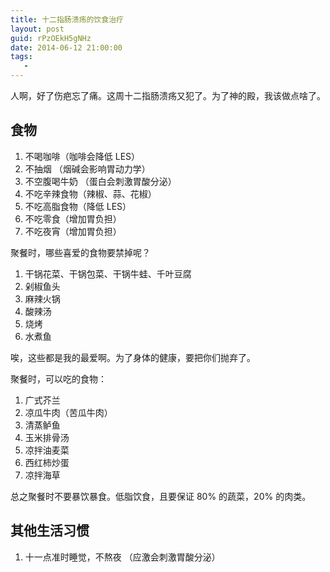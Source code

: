 ```yaml
---
title: 十二指肠溃疡的饮食治疗
layout: post
guid: rPzOEkH5gNHz
date: 2014-06-12 21:00:00
tags:
   - 
---
```


人啊，好了伤疤忘了痛。这周十二指肠溃疡又犯了。为了神的殿，我该做点啥了。

## 食物

1. 不喝咖啡（咖啡会降低 LES）
2. 不抽烟 （烟碱会影响胃动力学）
3. 不空腹喝牛奶 （蛋白会刺激胃酸分泌）
4. 不吃辛辣食物（辣椒、蒜、花椒）
5. 不吃高脂食物（降低 LES）
6. 不吃零食（增加胃负担）
7. 不吃夜宵（增加胃负担）

聚餐时，哪些喜爱的食物要禁掉呢？

1. 干锅花菜、干锅包菜、干锅牛蛙、千叶豆腐
2. 剁椒鱼头
3. 麻辣火锅
4. 酸辣汤
5. 烧烤
6. 水煮鱼

唉，这些都是我的最爱啊。为了身体的健康，要把你们抛弃了。

聚餐时，可以吃的食物：

1. 广式芥兰
2. 凉瓜牛肉（苦瓜牛肉）
3. 清蒸鲈鱼
4. 玉米排骨汤
5. 凉拌油麦菜
7. 西红柿炒蛋
8. 凉拌海草

总之聚餐时不要暴饮暴食。低脂饮食，且要保证 80% 的蔬菜，20% 的肉类。


## 其他生活习惯

1. 十一点准时睡觉，不熬夜 （应激会刺激胃酸分泌）
